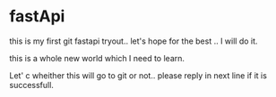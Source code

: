 # fastApi
this is my first git fastapi tryout.. let's hope for the best .. I will do it.

this is a whole new world which I need to learn.

Let' c wheither this will go to git or not.. please reply in next line if it is successfull.